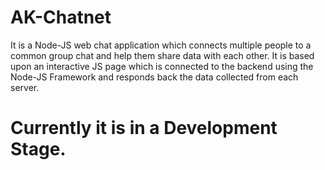 # AK-Chatnet
It is a Node-JS web chat application which connects multiple people to a common group chat and help them share data with each other.
It is based upon an interactive JS page which is connected to the backend using the Node-JS Framework and responds back the data collected from each server.


# Currently it is in a Development Stage.
